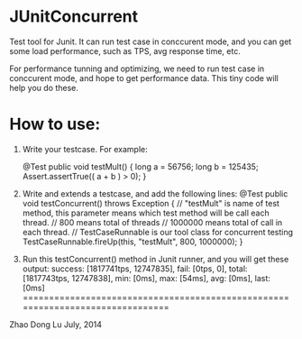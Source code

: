 JUnitConcurrent
===============

Test tool for Junit. It can run test case in conccurent mode, and you can get some load performance, such as TPS, avg response time, etc.

For performance tunning and optimizing, we need to run test case in conccurent mode, and hope to get performance data. This tiny code will help you do these.

How to use:
============================================================================
  1. Write your testcase. 
     For example:
     
     @Test
     public void testMult() {
       long a = 56756;
       long b = 125435;
       Assert.assertTrue(( a + b ) > 0);
     }


  2. Write and extends a testcase, and add the following lines:
    @Test
    public void testConcurrent() throws Exception {
      // "testMult" is name of test method, this parameter means which test method will be call each thread.
      // 800 means total of threads
      // 1000000 means total of call in each thread.
      // TestCaseRunnable is our tool class for concurrent testing
      TestCaseRunnable.fireUp(this, "testMult", 800, 1000000);
    }

  3. Run this testConcurrent() method in Junit runner, and you will get these output:
     success: [1817741tps, 12747835], fail: [0tps, 0], total: [1817743tps, 12747838], min: [0ms], max: [54ms], avg: [0ms], last: [0ms]
===============================================================================

Zhao Dong Lu
July, 2014
